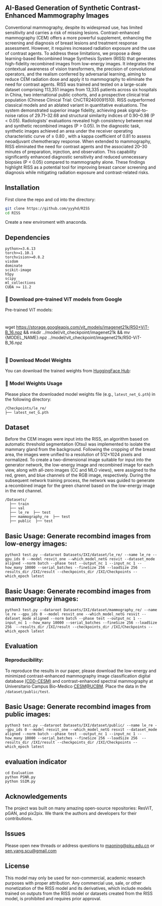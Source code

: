 ## AI-Based Generation of Synthetic Contrast-Enhanced Mammography Images

Conventional mammography, despite its widespread use, has limited sensitivity and carries a risk of missing lesions. Contrast-enhanced mammography (CEM) offers a more powerful supplement, enhancing the screening and diagnosis of breast lesions and treatment response assessment. However, it requires increased radiation exposure and the use of contrast agents. To address these limitations, we propose a deep learning-based Recombined Image Synthesis System (RISS) that generates high-fidelity recombined images from low-energy images. It integrates the contextual awareness of vision transformers, the precision of convolutional operators, and the realism conferred by adversarial learning, aiming to reduce CEM radiation dose and apply it to mammography to eliminate the need for contrast agents. RISS was trained and tested on a large-scale dataset comprising 113,351 images from 13,335 patients across six hospitals in China, two international public cohorts, and a prospective clinical trial population (Chinese Clinical Trial: ChiCTR2400091510). RISS outperformed classical models and an ablated variant in quantitative evaluations. The system demonstrated superior image fidelity, achieving peak signal-to-noise ratios of 29.71–32.68 and structural similarity indices of 0.90–0.98 (P < 0.05). Radiologists’ evaluations revealed high consistency between real and synthetic recombined images (P > 0.05). In the diagnostic task, synthetic images achieved an area under the receiver operating characteristic curve of ≥ 0.80 , with a kappa coefficient of 0.81 to assess neoadjuvant chemotherapy response. When extended to mammography, RISS eliminated the need for contrast agents and the associated 20–30 minutes of preparation, injection, and observation. This capability significantly enhanced diagnostic sensitivity and reduced unnecessary biopsies (P < 0.05) compared to mammography alone. These findings highlight RISS as a potential tool for improving breast cancer screening and diagnosis while mitigating radiation exposure and contrast-related risks.


## Installation
First clone the repo and cd into the directory:

```bash
git clone https://github.com/yyyhd/RISS
cd RISS
```
Create a new enviroment with anaconda.

## Dependencies
```
python>=3.6.13
torch>=1.10.1
torchvision>=0.8.2
visdom
dominate
scikit-image
h5py
scipy
ml_collections
CUDA >= 11.2
```
### 🔗 Download pre-trained ViT models from Google
Pre-trained ViT models:
#
wget https://storage.googleapis.com/vit_models/imagenet21k/R50+ViT-B_16.npz &&
mkdir ../model/vit_checkpoint/imagenet21k &&
mv {MODEL_NAME}.npz ../model/vit_checkpoint/imagenet21k/R50-ViT-B_16.npz
#

### 🔗 Download Model Weights

You can download the trained weights from [HuggingFace Hub](https://huggingface.co/baguai/RISS1/resolve/main/latest_net_G.pth):

### 🔧 Model Weights Usage

Please place the downloaded model weights file (e.g., `latest_net_G.pth`) in the following directory:
```
/Checkpoints/le_re/ 
├── latest_net_G.pth
```

## Dataset
Before the CEM images were input into the RISS, an algorithm based on automatic threshold segmentation (Otsu) was implemented to isolate the mammary gland from the background. Following the cropping of the breast area, the images were  unified to a resolution of 512×1024 pixels and normalized. To create a two-dimensional image suitable for input into the generator network, the low-energy image and recombined image for each view, along with all-zero images (CC and MLO views), were assigned to the red, green, and blue channels of the RGB image, respectively. During the subsequent network training process, the network was guided to generate a recombined image for the green channel based on the low-energy image in the red channel.
```
/Datasets/
  ├── train
  ├── val
  ├── le_re  ├── test
  ├── mammography_re  ├── test
  ├── public  ├── test
```

## Basic Usage: Generate recombind images from low-energy images:
```
python3 test.py --dataroot Datasets/IXI/dataset/le_re/ --name le_re --gpu_ids 0 --model resvit_one --which_model_netG resvit --dataset_mode aligned --norm batch --phase test --output_nc 1 --input_nc 1 --how_many 10000 --serial_batches --fineSize 256 --loadSize 256  --results_dir /IXI/result --checkpoints_dir /IXI/Checkpoints --which_epoch latest
```
## Basic Usage: Generate recombind images from mammography images:
```
python3 test.py --dataroot Datasets/IXI/dataset/mammography_re/ --name le_re --gpu_ids 0 --model resvit_one --which_model_netG resvit --dataset_mode aligned --norm batch --phase test --output_nc 1 --input_nc 1 --how_many 10000 --serial_batches --fineSize 256 --loadSize 256  --results_dir /IXI/result --checkpoints_dir /IXI/Checkpoints --which_epoch latest
```
## Evaluation
### Reproducibility:
To reproduce the results in our paper, please download the low-energy and minimized contrast-enhanced mammography image classification digital database [(CDD-CESM)](https://github.com/omar-mohamed/CDD-CESM-Dataset) and contrast-enhanced spectral mammography at Universitario Campus Bio-Medico [CESM@UCBM](http://www.cosbi-lab.it/cesmucbm/). Place the data in the `/dataset/public/test`.

## Basic Usage: Generate recombind images from public images:
```
python3 test.py --dataroot Datasets/IXI/dataset/public/ --name le_re --gpu_ids 0 --model resvit_one --which_model_netG resvit --dataset_mode aligned --norm batch --phase test --output_nc 1 --input_nc 1 --how_many 10000 --serial_batches --fineSize 256 --loadSize 256  --results_dir /IXI/result --checkpoints_dir /IXI/Checkpoints --which_epoch latest
```
## evaluation indicator
```
cd Evaluation
python PSNR.py
python SSIM.py
```
## Acknowledgements
The project was built on many amazing open-source repositories: ResViT,  pGAN, and pix2pix. We thank the authors and developers for their contributions.

## Issues
Please open new threads or address questions to maoning@pku.edu.cn or sen.yang.scu@gmail.com

## License
This model may only be used for non-commercial, academic research purposes with proper attribution. Any commercial use, sale, or other monetization of the RISS model and its derivatives, which include models trained on outputs from the RISS model or datasets created from the RISS model, is prohibited and requires prior approval.

